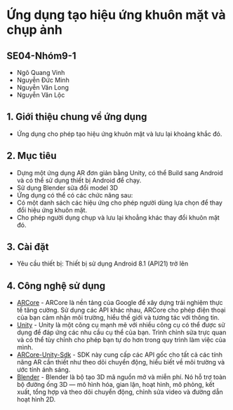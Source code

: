 # Ứng dụng tạo hiệu ứng  khuôn mặt  và  chụp ảnh
## SE04-Nhóm9-1
* Ngô Quang Vinh
* Nguyễn Đức Minh
* Nguyễn Văn Long
* Nguyễn Văn Lộc
## 1. Giới thiệu chung về ứng dụng
* Ứng dụng cho phép tạo hiệu ứng khuôn mặt và  lưu lại khoảng khắc đó.
## 2. Mục tiêu
* Dựng một ứng dụng AR đơn giản bằng Unity, có thể Build sang Android và có thể sử dụng thiết bị Android để chạy.
* Sử dụng Blender sửa đổi model 3D
* Ứng dụng có thể có các chức năng sau:
* Có một danh sách các hiệu ứng cho phép người dùng lựa chọn để thay đổi hiệu ứng khuôn mặt.
* Cho phép người dụng chụp và lưu lại khoẳng khác thay đổi khuôn mặt đó.
## 3. Cài đặt 
* Yêu cầu thiết bị:  Thiết bị  sử dụng Android 8.1 (API21) trở lên
## 4. Công nghệ sử dụng
* [ARCore](https://developers.google.com/ar) - ARCore là nền tảng của Google để xây dựng trải nghiệm thực tế tăng cường. Sử dụng các API khác nhau, ARCore cho phép điện thoại của bạn cảm nhận môi trường, hiểu thế giới và tương tác với thông tin.
* [Unity](https://unity.com) - Unity là một công cụ mạnh mẽ với nhiều công cụ có thể được sử dụng để đáp ứng các nhu cầu cụ thể của bạn. Trình chỉnh sửa trực quan và có thể tùy chỉnh cho phép bạn tự do hơn trong quy trình làm việc của mình.
* [ARCore-Unity-Sdk](https://github.com/google-ar/arcore-unity-sdk) - SDK này cung cấp các API gốc cho tất cả các tính năng AR cần thiết như theo dõi chuyển động, hiểu biết về môi trường và ước tính ánh sáng.
* [Blender](https://www.blender.org) - Blender là bộ tạo 3D mã nguồn mở và miễn phí. Nó hỗ trợ toàn bộ đường ống 3D — mô hình hóa, gian lận, hoạt hình, mô phỏng, kết xuất, tổng hợp và theo dõi chuyển động, chỉnh sửa video và đường dẫn hoạt hình 2D.